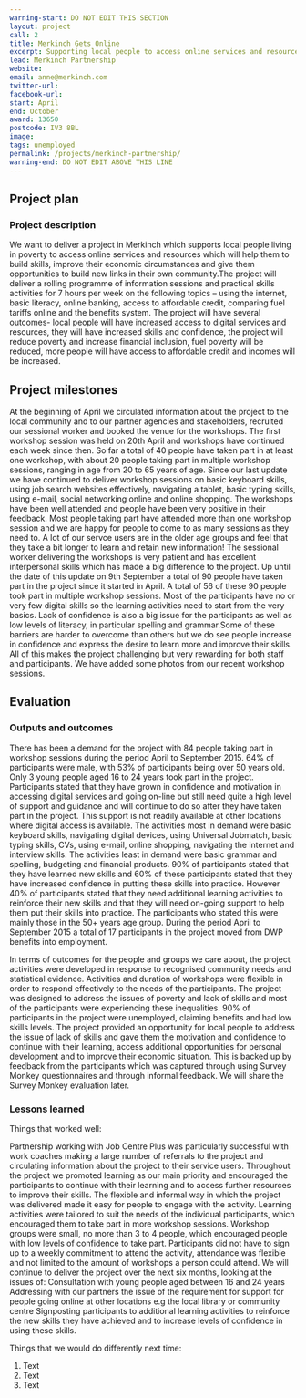 ```yaml
---
warning-start: DO NOT EDIT THIS SECTION
layout: project
call: 2
title: Merkinch Gets Online
excerpt: Supporting local people to access online services and resources
lead: Merkinch Partnership
website: 
email: anne@merkinch.com
twitter-url: 
facebook-url: 
start: April
end: October
award: 13650
postcode: IV3 8BL
image:
tags: unemployed 
permalink: /projects/merkinch-partnership/
warning-end: DO NOT EDIT ABOVE THIS LINE
---
```


## Project plan

### Project description

We want to deliver a project in Merkinch which supports local people living in poverty to access online services and resources which will help them to build skills, improve their economic circumstances and give them opportunities to build new links in their own community.The project will deliver a rolling programme of information sessions and practical skills activities for 7 hours per week on the following topics – using the internet, basic literacy, online banking, access to affordable credit, comparing fuel tariffs online and the benefits system. The project will have several outcomes- local people will have increased access to digital services and resources, they will have increased skills and confidence, the project will reduce poverty and increase financial inclusion, fuel poverty will be reduced, more people will have access to affordable credit and incomes will be increased.

## Project milestones

At the beginning of April we circulated information about the project to the local community and to our partner agencies and stakeholders, recruited our sessional worker and booked the venue for the workshops.
The first workshop session was held on 20th April and workshops have continued each week since then.
So far a total of 40 people have taken part in at least one workshop, with about 20 people taking part in multiple workshop sessions, ranging in age from 20 to 65 years of age. 
Since our last update we have continued to deliver workshop sessions on basic keyboard skills, using job search websites effectively, navigating a tablet, basic typing skills, using e-mail, social networking online and online shopping. The workshops have been well attended and people have been very positive in their feedback. Most people taking part have attended more than one workshop session and we are happy for people to come to as many sessions as they need to. A lot of our servce users are in the older age groups and feel that they take a bit longer to learn and retain new information!
The sessional worker delivering the workshops is very patient and has excellent interpersonal skills which has made a big difference to the project. Up until the date of this update on 9th September a total of 90 people have taken part in the project since it started in April. A total of 56 of these 90 people took part in multiple workshop sessions. Most of the participants have no or very few digital skills so the learning activities need to start from the very basics. Lack of confidence is also a big issue for the participants as well as low levels of literacy, in particular spelling and grammar.Some of these barriers are harder to overcome than others but we do see people increase in confidence and express the desire to learn more and improve their skills. All of this makes the project challenging but very rewarding for both staff and participants. 
We have added some photos from our recent workshop sessions.






## Evaluation



### Outputs and outcomes

There has been a demand for the project with 84 people taking part in workshop sessions during the period
April to September 2015. 64% of participants were male, with 53% of participants being over 50 years old.
Only 3 young people aged 16 to 24 years took part in the project. Participants stated that they have grown in confidence and motivation in accessing digital services and going on-line but still need quite a high level of support and guidance and will continue to do so after they have taken part in the project. This support is not readily available at other locations where digital access is available.
The activities most in demand were basic keyboard skills, navigating digital devices, using Universal
Jobmatch, basic typing skills, CVs, using e-mail, online shopping, navigating the internet and interview
skills.
The activities least in demand were basic grammar and spelling, budgeting and financial products.
90% of participants stated that they have learned new skills and 60% of these participants stated that they
have increased confidence in putting these skills into practice. However 40% of participants stated that
they need additional learning activities to reinforce their new skills and that they will need on-going support
to help them put their skills into practice. The participants who stated this were mainly those in the 50+
years age group.
During the period April to September 2015 a total of 17 participants in the project moved from DWP
benefits into employment.

In terms of outcomes for the people and groups we care about, the project activities were developed in response to recognised community needs and statistical evidence. Activities and duration of workshops were flexible in order to respond effectively to the needs of the participants. The project was designed to address the issues of poverty and lack of skills and most of the participants were experiencing these inequalities. 90% of participants in the project were unemployed, claiming benefits
and had low skills levels. The project provided an opportunity for local people to address the issue of lack of skills and gave them the motivation and confidence to continue with their learning, access additional opportunities for personal
development and to improve their economic situation. This is backed up by feedback from the participants which was captured through using Survey Monkey questionnaires and through informal feedback. We will share the Survey Monkey evaluation later.

### Lessons learned

Things that worked well:

Partnership working with Job Centre Plus was particularly successful with work coaches making a large number of referrals to the project and circulating information about the project to their service users.
Throughout the project we promoted learning as our main priority and encouraged the participants to
continue with their learning and to access further resources to improve their skills.
The flexible and informal way in which the project was delivered made it easy for people to engage with the
activity.
Learning activities were tailored to suit the needs of the individual participants, which encouraged them to
take part in more workshop sessions.
Workshop groups were small, no more than 3 to 4 people, which encouraged people with low levels of
confidence to take part.
Participants did not have to sign up to a weekly commitment to attend the activity, attendance was flexible
and not limited to the amount of workshops a person could attend.
We will continue to deliver the project over the next six months, looking at the issues of:
Consultation with young people aged between 16 and 24 years
Addressing with our partners the issue of the requirement for support for people going online at other
locations e.g the local library or community centre
Signposting participants to additional learning activities to reinforce the new skills they have achieved and
to increase levels of confidence in using these skills.

Things that we would do differently next time:

1. Text
2. Text
3. Text
